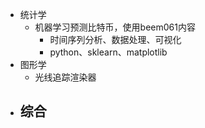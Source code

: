 - 统计学
	- 机器学习预测比特币，使用beem061内容
		- 时间序列分析、数据处理、可视化
		- python、sklearn、matplotlib
- 图形学
	- 光线追踪渲染器
- 综合
	- 
